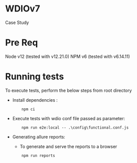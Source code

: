 # WDIOv7
Case Study

# Pre Req

Node v12 (tested with v12.21.0)
NPM  v6 (tested with v6.14.11)

# Running tests

To execute tests, perform the below steps from root directory

*  Install dependencies :
    ````
        npm ci
    ````
*  Execute tests with wdio conf file passed as parameter:
    ```
        npm run e2e:local -- .\config\functional.conf.js
    ```
*  Generating allure reports:
  
    * To generate and serve the reports to a browser
    ````
        npm run reports 
    ````
